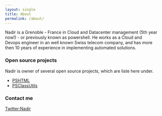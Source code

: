 ```yaml
---
layout: single
title: About
permalink: /about/
---
```


Nadir is a Grenoble - France in Cloud and Datacenter management (5th year now!) - or previously known as  powershell.
He works as a Cloud and Devops engineer in an well known Swiss telecom company, and has more then 10 years of experience in implementing automated solutions. 


### Open source projects

Nadir is owner of several open source projects, which are liste here under.
- [PSHTML](https://www.Github.com/nfouka/pshtml)
- [PSClassUtils](https://www.Github.com/nfouka/PSClassUtils)

### Contact me

[Twitter:Nadir](https://www.twitter.com/nfouka)

